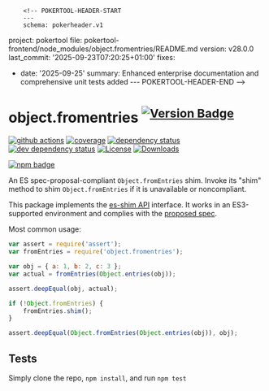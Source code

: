         <!-- POKERTOOL-HEADER-START
        ---
        schema: pokerheader.v1
project: pokertool
file: pokertool-frontend/node_modules/object.fromentries/README.md
version: v28.0.0
last_commit: '2025-09-23T07:20:25+01:00'
fixes:
- date: '2025-09-25'
  summary: Enhanced enterprise documentation and comprehensive unit tests added
        ---
        POKERTOOL-HEADER-END -->
# object.fromentries <sup>[![Version Badge][npm-version-svg]][package-url]</sup>

[![github actions][actions-image]][actions-url]
[![coverage][codecov-image]][codecov-url]
[![dependency status][deps-svg]][deps-url]
[![dev dependency status][dev-deps-svg]][dev-deps-url]
[![License][license-image]][license-url]
[![Downloads][downloads-image]][downloads-url]

[![npm badge][npm-badge-png]][package-url]

An ES spec-proposal-compliant `Object.fromEntries` shim. Invoke its "shim" method to shim `Object.fromEntries` if it is unavailable or noncompliant.

This package implements the [es-shim API](https://github.com/es-shims/api) interface. It works in an ES3-supported environment and complies with the [proposed spec](https://tc39.github.io/proposal-object-from-entries/).

Most common usage:
```js
var assert = require('assert');
var fromEntries = require('object.fromentries');

var obj = { a: 1, b: 2, c: 3 };
var actual = fromEntries(Object.entries(obj));

assert.deepEqual(obj, actual);

if (!Object.fromEntries) {
	fromEntries.shim();
}

assert.deepEqual(Object.fromEntries(Object.entries(obj)), obj);
```

## Tests
Simply clone the repo, `npm install`, and run `npm test`

[package-url]: https://npmjs.com/package/object.fromentries
[npm-version-svg]: https://versionbadg.es/es-shims/Object.fromEntries.svg
[deps-svg]: https://david-dm.org/es-shims/Object.fromEntries.svg
[deps-url]: https://david-dm.org/es-shims/Object.fromEntries
[dev-deps-svg]: https://david-dm.org/es-shims/Object.fromEntries/dev-status.svg
[dev-deps-url]: https://david-dm.org/es-shims/Object.fromEntries#info=devDependencies
[npm-badge-png]: https://nodei.co/npm/object.fromentries.png?downloads=true&stars=true
[license-image]: https://img.shields.io/npm/l/object.fromentries.svg
[license-url]: LICENSE
[downloads-image]: https://img.shields.io/npm/dm/object.fromentries.svg
[downloads-url]: https://npm-stat.com/charts.html?package=object.fromentries
[codecov-image]: https://codecov.io/gh/es-shims/Object.fromEntries/branch/main/graphs/badge.svg
[codecov-url]: https://app.codecov.io/gh/es-shims/Object.fromEntries/
[actions-image]: https://img.shields.io/endpoint?url=https://github-actions-badge-u3jn4tfpocch.runkit.sh/es-shims/Object.fromEntries
[actions-url]: https://github.com/es-shims/Object.fromEntries/actions
